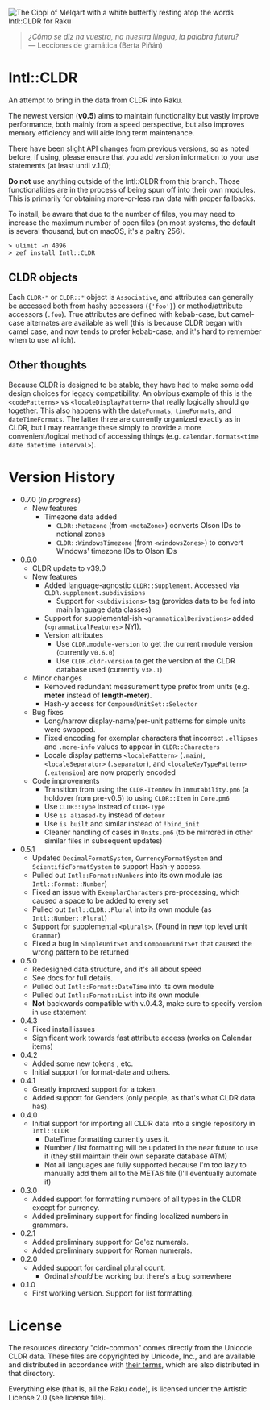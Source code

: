 ![The Cippi of Melqart with a white butterfly resting atop the words Intl::CLDR for Raku](docs/logo.png)

> *¿Cómo se diz na vuestra, na nuestra llingua, la palabra futuru?*  
— Lecciones de gramática (Berta Piñán)

# Intl::CLDR
An attempt to bring in the data from CLDR into Raku. 

The newest version (**v0.5**) aims to maintain functionality but vastly improve performance, both
mainly from a speed perspective, but also improves memory efficiency and will aide long term maintenance.

There have been slight API changes from previous versions, so as noted before, if using, please
ensure that you add version information to your use statements (at least until v.1.0);

**Do not** use anything outside of the Intl::CLDR from this branch.
Those functionalities are in the process of being spun off into their own modules.
This is primarily for obtaining more-or-less raw data with proper fallbacks.

To install, be aware that due to the number of files, you may need to increase the maximum number of open files (on most systems, the default is several thousand, but on macOS, it's a paltry 256).

```
> ulimit -n 4096
> zef install Intl::CLDR
```

## CLDR objects

Each `CLDR-*` or `CLDR::*` object is `Associative`, and attributes can generally be accessed both from 
hashy accessors (`{'foo'}`) or method/attribute accessors (`.foo`).
True attributes are defined with kebab-case, but camel-case alternates are available as well (this is because CLDR began with camel case, and now tends to prefer kebab-case, and it's hard to remember when to use which).  

## Other thoughts

Because CLDR is designed to be stable, they have had to make some odd design choices for legacy compatibility.
An obvious example of this is the `<codePatterns>` vs `<localeDisplayPattern>` that really logically should go together.
This also happens with the `dateFormats`, `timeFormats`, and `dateTimeFormats`.
The latter three are currently organized exactly as in CLDR, but I may rearrange these simply to provide a more convenient/logical method of accessing things (e.g. `calendar.formats<time date datetime interval>`).

# Version History
  * 0.7.0 (*in progress*)
    * New features 
      * Timezone data added
        * `CLDR::Metazone` (from `<metaZone>`) converts Olson IDs to notional zones
        * `CLDR::WindowsTimezone` (from `<windowsZones>`) to convert Windows' timezone IDs to Olson IDs
  * 0.6.0
    * CLDR update to v39.0
    * New features
      * Added language-agnostic `CLDR::Supplement`.  Accessed via `CLDR.supplement.subdivisions`
        * Support for `<subdivisions>` tag (provides data to be fed into main language data classes)
      * Support for supplemental-ish `<grammaticalDerivations>` added (`<grammaticalFeatures>` NYI).
      * Version attributes
        * Use `CLDR.module-version` to get the current module version (currently `v0.6.0`)
        * Use `CLDR.cldr-version` to get the version of the CLDR database used (currently `v38.1`)
    * Minor changes
      * Removed redundant measurement type prefix from units (e.g. **meter** instead of **length-meter**).  
      * Hash-y access for `CompoundUnitSet::Selector`
    * Bug fixes
      * Long/narrow display-name/per-unit patterns for simple units were swapped.
      * Fixed encoding for exemplar characters that incorrect `.ellipses` and `.more-info` values to appear in `CLDR::Characters`
      * Locale display patterns `<localePattern>` (`.main`), `<localeSeparator>` (`.separator`), and `<localeKeyTypePattern>` (`.extension`) are now properly encoded
    * Code improvements
      * Transition from using the `CLDR-ItemNew` in `Immutability.pm6` (a holdover from pre-v0.5) to using `CLDR::Item` in `Core.pm6`
      * Use `CLDR::Type` instead of `CLDR-Type`
      * Use `is aliased-by` instead of `detour`
      * Use `is built` and similar instead of `!bind_init`
      * Cleaner handling of cases in `Units.pm6` (to be mirrored in other similar files in subsequent updates)
  * 0.5.1
    * Updated `DecimalFormatSystem`, `CurrencyFormatSystem` and `ScientificFormatSystem` to support Hash-y access.
    * Pulled out `Intl::Format::Numbers` into its own module (as `Intl::Format::Number`)
    * Fixed an issue with `ExemplarCharacters` pre-processing, which caused a space to be added to every set
    * Pulled out `Intl::CLDR::Plural` into its own module (as `Intl::Number::Plural`)
    * Support for supplemental `<plurals>`.  (Found in new top level unit `Grammar`)
    * Fixed a bug in `SimpleUnitSet` and `CompoundUnitSet` that caused the wrong pattern to be returned
  * 0.5.0
    * Redesigned data structure, and it's all about speed
    * See docs for full details.
    * Pulled out `Intl::Format::DateTime` into its own module
    * Pulled out `Intl::Format::List` into its own module
    * **Not** backwards compatible with v.0.4.3, make sure to specify version in `use` statement
  * 0.4.3
    * Fixed install issues
    * Significant work towards fast attribute access (works on Calendar items)
  * 0.4.2
    * Added some new tokens <local-alpha>, etc.
    * Initial support for format-date and others.
  * 0.4.1
    * Greatly improved support for a <local-number> token.
    * Added support for Genders (only people, as that's what CLDR data has).
  * 0.4.0
    * Initial support for importing all CLDR data into a single repository in `Intl::CLDR`
      * DateTime formatting currently uses it.
      * Number / list formatting will be updated in the near future to use it (they still maintain their own separate database ATM)
      * Not all languages are fully supported because I'm too lazy to manually add them all to the META6 file (I'll eventually automate it)
  * 0.3.0
    * Added support for formatting numbers of all types in the CLDR except for currency.
    * Added preliminary support for finding localized numbers in grammars.
  * 0.2.1
    * Added preliminary support for Ge'ez numerals.  
    * Added preliminary support for Roman numerals.  
  * 0.2.0
    * Added support for cardinal plural count.
      * Ordinal *should* be working but there's a bug somewhere
  * 0.1.0  
    * First working version.  Support for list formatting.  

# License

The resources directory "cldr-common" comes directly from the Unicode CLDR data.
These files are copyrighted by Unicode, Inc., and are available and distributed
in accordance with [their terms](http://www.unicode.org/copyright.html), which are
also distributed in that directory.

Everything else (that is, all the Raku code), is licensed under the Artistic License 2.0 (see license file).

